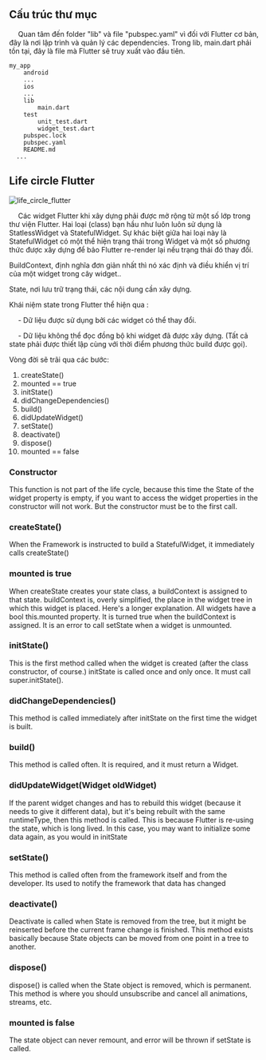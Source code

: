 ## Cấu trúc thư mục

&emsp; Quan tâm đến folder "lib" và file "pubspec.yaml" vì đối với Flutter cơ bản, đây là nơi lập trình và quản lý các dependencies. Trong lib, main.dart phải tồn tại, đây là file mà Flutter sẽ truy xuất vào đầu tiên.

```
my_app
    android
    ...
    ios
    ...
    lib
        main.dart
    test
        unit_test.dart
        widget_test.dart
    pubspec.lock
    pubspec.yaml
    README.md
  ...
```

## Life circle Flutter

![life_circle_flutter](../images/life_circle_flutter.png)

&emsp; Các widget Flutter khi xây dựng phải được mở rộng từ một số lớp trong thư viện Flutter. Hai loại (class) bạn hầu như luôn luôn sử dụng là StatlessWidget và StatefulWidget. Sự khác biệt giữa hai loại này là StatefulWidget có một thể hiện trạng thái trong Widget và một số phương thức được xây dựng để bảo Flutter re-render lại nếu trạng thái đó thay đổi.

BuildContext, định nghĩa đơn giản nhất thì nó xác định và điều khiển vị trí của một widget trong cây widget..

State, nơi lưu trữ trạng thái, các nội dung cần xây dựng.

Khái niệm state trong Flutter thể hiện qua :

&emsp; - Dữ liệu được sử dụng bởi các widget có thể thay đổi.

&emsp; - Dữ liệu không thể đọc đồng bộ khi widget đã được xây dựng. (Tất cả state phải được thiết lập cùng với thời điểm phương thức build được gọi).

Vòng đời sẽ trãi qua các bước:
1. createState()
2. mounted == true
3. initState()
4. didChangeDependencies()
5. build()
6. didUpdateWidget()
7. setState()
8. deactivate()
9. dispose()
10. mounted == false

### Constructor

This function is not part of the life cycle, because this time the State of the widget property is empty, if you want to access the widget properties in the constructor will not work. But the constructor must be to the first call.

### createState()

When the Framework is instructed to build a StatefulWidget, it immediately calls createState()

### mounted is true

When createState creates your state class, a buildContext is assigned to that state. buildContext is, overly simplified, the place in the widget tree in which this widget is placed. Here's a longer explanation. All widgets have a bool this.mounted property. It is turned true when the buildContext is assigned. It is an error to call setState when a widget is unmounted.

### initState()

This is the first method called when the widget is created (after the class constructor, of course.) initState is called once and only once. It must call super.initState().

### didChangeDependencies()

This method is called immediately after initState on the first time the widget is built.

### build()

This method is called often. It is required, and it must return a Widget.

### didUpdateWidget(Widget oldWidget)

If the parent widget changes and has to rebuild this widget (because it needs to give it different data), but it's being rebuilt with the same runtimeType, then this method is called. This is because Flutter is re-using the state, which is long lived. In this case, you may want to initialize some data again, as you would in initState

### setState()

This method is called often from the framework itself and from the developer. Its used to notify the framework that data has changed

### deactivate()

Deactivate is called when State is removed from the tree, but it might be reinserted before the current frame change is finished. This method exists basically because State objects can be moved from one point in a tree to another.

### dispose()

dispose() is called when the State object is removed, which is permanent. This method is where you should unsubscribe and cancel all animations, streams, etc.

### mounted is false

The state object can never remount, and error will be thrown if setState is called.
